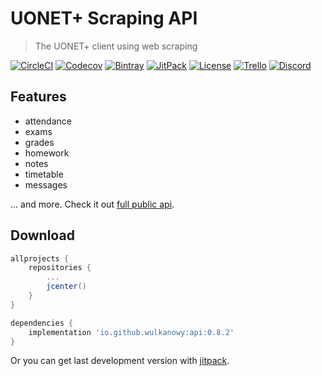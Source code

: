 # UONET+ Scraping API

> The UONET+ client using web scraping

[![CircleCI](https://img.shields.io/circleci/project/github/wulkanowy/api/master.svg?style=flat-square)](https://circleci.com/gh/wulkanowy/api)
[![Codecov](https://img.shields.io/codecov/c/github/wulkanowy/api/master.svg?style=flat-square)](https://codecov.io/gh/wulkanowy/api)
[![Bintray](https://img.shields.io/bintray/v/wulkanowy/wulkanowy/api.svg?style=flat-square)](https://bintray.com/wulkanowy/wulkanowy/api)
[![JitPack](https://img.shields.io/jitpack/v/wulkanowy/api.svg?style=flat-square)](https://jitpack.io/#wulkanowy/api)
[![License](https://img.shields.io/github/license/wulkanowy/api.svg?style=flat-square)](https://github.com/wulkanowy/api)
[![Trello](https://img.shields.io/badge/trello-api-blue.svg?style=flat-square)](https://trello.com/b/h9mKsEjb/api)
[![Discord](https://img.shields.io/discord/390889354199040011.svg?style=flat-square)](https://discord.gg/vccAQBr)


## Features

- attendance
- exams
- grades
- homework
- notes
- timetable
- messages

... and more. Check it out [full public api](https://github.com/wulkanowy/api/blob/0.8.2/src/main/kotlin/io/github/wulkanowy/api/Api.kt).


## Download

```gradle
allprojects {
    repositories {
		...
        jcenter()
    }
}

dependencies {
    implementation 'io.github.wulkanowy:api:0.8.2'
}
```

Or you can get last development version with [jitpack](https://jitpack.io/#wulkanowy/api).
